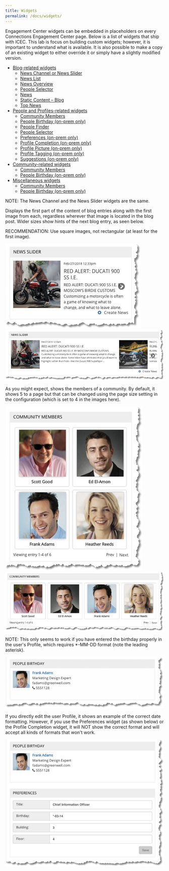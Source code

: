 ```yaml
---
title: Widgets
permalink: /docs/widgets/
---
```


Engagement Center widgets can be embedded in placeholders on every Connections Engagement Center page. Below is a list of widgets that ship with ICEC.  This lab is focus on building custom widgets; however, it is important to understand what is available.  It is also possible to make a copy of an existing widget to either override it or simply have a slightly modified version.

<ul class="nav nav-tabs">
  <li class="dropdown">
    <a class="dropdown-toggle" data-toggle="dropdown" href="#">
      Blog-related widgets <span class="caret"></span>
    </a>
    <ul class="dropdown-menu">
      <li><a href="#blogs1" data-toggle="tab">News Channel or News Slider</a></li>
      <li><a href="#blogs2" data-toggle="tab">News List</a></li>
      <li><a href="#blogs3" data-toggle="tab">News Overview</a></li>
      <li><a href="#blogs4" data-toggle="tab">People Selector</a></li>
      <li><a href="#blogs5" data-toggle="tab">News</a></li>
      <li><a href="#blogs6" data-toggle="tab">Static Content – Blog</a></li>
      <li><a href="#blogs7" data-toggle="tab">Top News</a></li>
    </ul>
  </li>

  <li class="dropdown">
    <a class="dropdown-toggle" data-toggle="dropdown" href="#">
      People and Profiles-related widgets <span class="caret"></span>
    </a>
    <ul class="dropdown-menu">
      <li><a href="#profiles1" data-toggle="tab">Community Members</a></li>
      <li><a href="#profiles2" data-toggle="tab">People Birthday (on-prem only)</a></li>
      <li><a href="#profiles3" data-toggle="tab">People Finder</a></li>
      <li><a href="#profiles4" data-toggle="tab">People Selector</a></li>
      <li><a href="#profiles5" data-toggle="tab">Preferences (on-prem only)</a></li>
      <li><a href="#profiles6" data-toggle="tab">Profile Completion (on-prem only) </a></li>
      <li><a href="#profiles7" data-toggle="tab">Profile Picture (on-prem only)</a></li>
      <li><a href="#profiles8" data-toggle="tab">Profile Tagging (on-prem only)</a></li>
      <li><a href="#profiles9" data-toggle="tab">Suggestions (on-prem only)</a></li>
    </ul>
  </li>

  <li class="dropdown">
    <a class="dropdown-toggle" data-toggle="dropdown" href="#">
      Community-related widgets<span class="caret"></span>
    </a>
    <ul class="dropdown-menu">
      <li><a href="#community1" data-toggle="tab">Community Members</a></li>
      <li><a href="#community1" data-toggle="tab">People Birthday (on-prem only)</a></li>
    </ul>
  </li>

  <li class="dropdown">
    <a class="dropdown-toggle" data-toggle="dropdown" href="#">
      Miscellaneous widgets<span class="caret"></span>
    </a>
    <ul class="dropdown-menu">
      <li><a href="#misc1" data-toggle="tab">Community Members</a></li>
      <li><a href="#misc2" data-toggle="tab">People Birthday (on-prem only)</a></li>
    </ul>
  </li>

</ul>
<div id="myTabContent" class="tab-content">

  <div class="tab-pane fade" id="blogs1">
      <p>NOTE: The News Channel and the News Slider widgets are the same.</p>
<p>Displays the first part of the content of blog entries along with the first image from each, regardless wherever that image is located in the blog post. Wider sizes show hints of the next blog entry, as seen below.</p>
<p>RECOMMENDATION: Use square images, not rectangular (at least for the first image).</p>
      <img src="../images/newsslider1.png">
      <br/>
      <img src="../images/newsslider2.png">
  </div>

   <div class="tab-pane fade" id="profiles1">
      <p>As you might expect, shows the members of a community. By default, it shows 5 to a page but that can be changed using the page size setting in the configuration (which is set to 4 in the images here).</p>
      <img src="../images/communitymembers.png">
      <br/>
      <img src="../images/communitymembers2.png">
  </div>
  <div class="tab-pane fade" id="profiles2">
    <p>NOTE: This only seems to work if you have entered the birthday properly in the user's Profile, which requires *-MM-DD format (note the leading asterisk).</p>
      <img src="../images/peoplebirthday1.png">
      <br><p>If you directly edit the user Profile, it shows an example of the correct date formatting. However, if you use the Preferences widget (as shown below) or the Profile Completion widget, it will NOT show the correct format and will accept all kinds of formats that won't work.</p>
      <img src="../images/peoplebirthday2.png">    
  </div>
</div>
